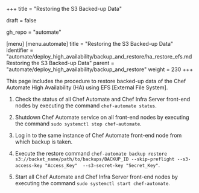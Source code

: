 +++
title = "Restoring the S3 Backed-up Data"

draft = false

gh_repo = "automate"

[menu]
  [menu.automate]
    title = "Restoring the S3 Backed-up Data"
    identifier = "automate/deploy_high_availability/backup_and_restore/ha_restore_efs.md Restoring the S3 Backed-up Data"
    parent = "automate/deploy_high_availability/backup_and_restore"
    weight = 230
+++

This page includes the procedure to restore backed-up data of the Chef Automate High Availability (HA) using EFS [External File System].

1. Check the status of all Chef Automate and Chef Infra Server front-end nodes by executing the command `chef-automate status`.

1. Shutdown Chef Automate service on all front-end nodes by executing the command `sudo systemctl stop chef-automate`.

1. Log in to the same instance of Chef Automate front-end node from which backup is taken.

1. Execute the restore command `chef-automate backup restore s3://bucket_name/path/to/backups/BACKUP_ID --skip-preflight --s3-access-key "Access_Key"  --s3-secret-key "Secret_Key"`.

1. Start all Chef Automate and Chef Infra Server front-end nodes by executing the command `sudo systemctl start chef-automate`.
